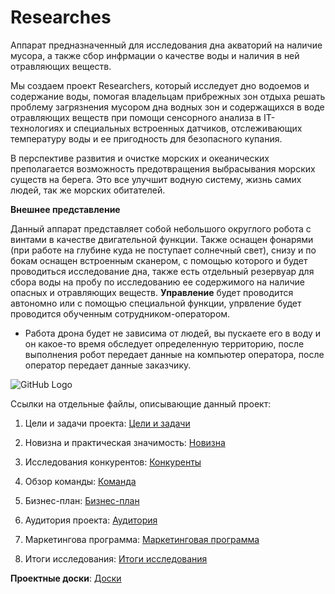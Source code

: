 # Researches
Аппарат предназначенный для исследования дна акваторий на наличие мусора, а также сбор инфрмации о качестве воды и наличия в ней отравляющих веществ.

Мы создаем проект Researchers, который исследует дно водоемов и содержание воды, помогая владельцам прибрежных зон отдыха решать проблему загрязнения мусором дна водных зон и содержащихся в воде отравляющих веществ при помощи сенсорного анализа в IT-технологиях и специальных встроенных датчиков, отслеживающих температуру воды и ее пригодность для безопасного купания.

В перспективе развития и очистке морских и океанических преполагается возможность предотвращения выбрасывания морских существ на берега. Это все улучшит водную систему, жизнь самих людей, так же морских обитателей.

**Внешнее представление** 

Данный аппарат представляет собой небольшого округлого робота с винтами в качестве двигательной функции. Также оснащен фонарями (при работе на глубине куда не поступает солнечный свет), снизу и по бокам оснащен встроенным сканером, с помощью которого и будет проводиться исследование дна, также есть отдельный резервуар для сбора воды на пробу по исследованию ее содержимого на наличие опасных и отравляющих веществ. **Управление** будет проводится автономно или с помощью специальной функции, упрвление будет проводится обученным сотрудником-оператором.

* Работа дрона будет не зависима от людей, вы пускаете его в воду и он какое-то время обследует определенную территорию, после выполнения робот передает данные на компьютер оператора, после оператор передает данные заказчику. 

![GitHub Logo](https://rae.ru/fs/i/2014/12-3/dem1_opt.jpeg)

Ссылки на отдельные файлы, описывающие данный проект:

1. Цели и задачи проекта: [Цели и задачи](https://github.com/sofaglavaa/research/blob/patch-1/%D0%A6%D0%B5%D0%BB%D0%B8%20%D0%B8%20%D0%B7%D0%B0%D0%B4%D0%B0%D1%87%D0%B8.md)

2. Новизна и практическая значимость: [Новизна](https://github.com/sofaglavaa/research/blob/patch-1/%D0%9D%D0%BE%D0%B2%D0%B8%D0%B7%D0%BD%D0%B0%20%D0%B8%20%D0%BF%D1%80%D0%B0%D0%BA%D1%82%D0%B8%D1%87%D0%B5%D1%81%D0%BA%D0%B0%D1%8F%20%D0%B7%D0%BD%D0%B0%D1%87%D0%B8%D0%BC%D0%BE%D1%81%D1%82%D1%8C.md)

3. Исследования конкурентов: [Конкуренты](https://github.com/sofaglavaa/research/blob/patch-1/%D0%98%D1%81%D1%81%D0%BB%D0%B5%D0%B4%D0%BE%D0%B2%D0%B0%D0%BD%D0%B8%D0%B5%20%D0%BA%D0%BE%D0%BD%D0%BA%D1%83%D1%80%D0%B5%D0%BD%D1%82%D0%BE%D0%B2.md)

4. Обзор команды: [Команда](https://github.com/sofaglavaa/research/blob/patch-1/%D0%9E%D0%B1%D0%B7%D0%BE%D1%80%20%D0%BA%D0%BE%D0%BC%D0%B0%D0%BD%D0%B4%D1%8B.md)

5. Бизнес-план: [Бизнес-план](https://github.com/sofaglavaa/research/blob/patch-1/%D0%91%D0%B8%D0%B7%D0%BD%D0%B5%D1%81-%D0%BF%D0%BB%D0%B0%D0%BD.md)

6. Аудитория проекта: [Аудитория](https://github.com/sofaglavaa/research/blob/patch-1/%D0%90%D1%83%D0%B4%D0%B8%D1%82%D0%BE%D1%80%D0%B8%D1%8F%20%D0%BF%D1%80%D0%BE%D0%B5%D0%BA%D1%82%D0%B0%20%D0%B8%20%D0%B5%D0%B5%20%D0%BF%D0%BE%D1%82%D1%80%D0%B5%D0%B1%D0%BD%D0%BE%D1%81%D1%82%D0%B8.md)

7. Маркетингова программа: [Маркетинговая программа](https://github.com/sofaglavaa/research/blob/patch-1/%D0%9C%D0%B0%D1%80%D0%BA%D0%B5%D1%82%D0%B8%D0%BD%D0%B3%D0%BE%D0%B2%D0%B0%D1%8F%20%D0%BF%D1%80%D0%BE%D0%B3%D1%80%D0%B0%D0%BC%D0%BC%D0%B0.md)

8. Итоги исследования: [Итоги исследования](https://github.com/sofaglavaa/research/blob/patch-1/%D0%98%D1%82%D0%BE%D0%B3%D0%B8%20%D0%B8%D1%81%D1%81%D0%BB%D0%B5%D0%B4%D0%BE%D0%B2%D0%B0%D0%BD%D0%B8%D1%8F.md)

**Проектные доски**: [Доски](https://github.com/sofaglavaa/research/projects/1)
